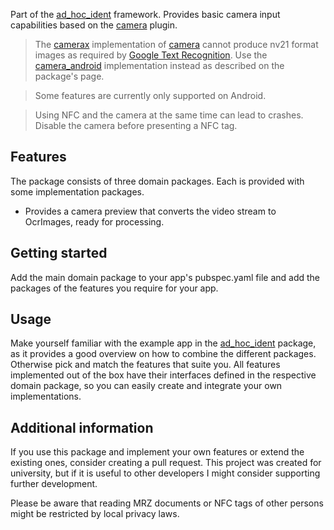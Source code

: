 Part of the [ad\_hoc\_ident](https://pub.dev/packages/ad_hoc_ident) framework.
Provides basic camera input capabilities based on the [camera](https://pub.dev/packages/camera) plugin.

> The [camerax](https://pub.dev/packages/camera_android_camerax) implementation of 
> [camera](https://pub.dev/packages/camera) cannot produce nv21 format images as required by 
> [Google Text Recognition](https://pub.dev/packages/google_mlkit_text_recognition). 
> Use the [camera\_android](https://pub.dev/packages/camera_android) implementation instead as 
> described on the package's page.

> Some features are currently only supported on Android.

> Using NFC and the camera at the same time can lead to crashes.
> Disable the camera before presenting a NFC tag.

## Features
The package consists of three domain packages. Each is provided with some implementation packages.
* Provides a camera preview that converts the video stream to OcrImages, ready for processing.

## Getting started

Add the main domain package to your app's pubspec.yaml file and
add the packages of the features you require for your app.

## Usage

Make yourself familiar with the example app in the
[ad\_hoc\_ident](https://pub.dev/packages/ad_hoc_ident) package,
as it provides a good overview on how to combine the different packages.
Otherwise pick and match the features that suite you.
All features implemented out of the box have their interfaces defined in the respective
domain package, so you can easily create and integrate your own implementations.

## Additional information

If you use this package and implement your own features or extend the existing ones,
consider creating a pull request. This project was created for university, but if it is useful
to other developers I might consider supporting further development.

Please be aware that reading MRZ documents or NFC tags of other persons might be restricted by
local privacy laws.
